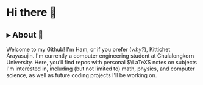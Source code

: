 # Hi there 👋

## ▸ About 📖

Welcome to my Github! I'm Ham, or if you prefer (*why?*), Kittichet Arayasujin. I'm currently a computer engineering student at Chulalongkorn University. Here, you’ll find repos with personal $\LaTeX$ notes on subjects I'm interested in, including (but not limited to) math, physics, and computer science, as well as future coding projects I'll be working on.

<!--
**haminic/haminic** is a ✨ _special_ ✨ repository because its `README.md` (this file) appears on your GitHub profile.

Here are some ideas to get you started:

- 🔭 I’m currently working on ...
- 🌱 I’m currently learning ...
- 👯 I’m looking to collaborate on ...
- 🤔 I’m looking for help with ...
- 💬 Ask me about ...
- 📫 How to reach me: ...
- 😄 Pronouns: ...
- ⚡ Fun fact: ...
-->

